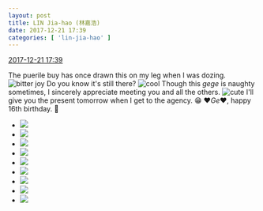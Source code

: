 ```yaml
---
layout: post
title: LIN Jia-hao (林嘉浩)
date: 2017-12-21 17:39
categories: [ 'lin-jia-hao' ]
---
```


<div class="weibo-info">
  <a href="https://weibo.com/6210352257/FAGXgEnAd">2017-12-21 17:39</a>
</div>

The puerile buy has once drawn this on my leg when I was dozing. ![bitter joy](http://img.t.sinajs.cn/t4/appstyle/expression/ext/normal/2c/moren_yunbei_org.png) Do you know it's still there? ![cool](https://img.t.sinajs.cn/t4/appstyle/expression/ext/normal/8a/pcmoren_cool2017_org.png) Though this *gege* is naughty sometimes, I sincerely appreciate meeting you and all the others. ![cute](https://img.t.sinajs.cn/t4/appstyle/expression/ext/normal/14/tza_org.gif) I'll give you the present tomorrow when I get to the agency. :grin: :heart:*Ge*:heart:, happy 16th birthday. 🎊

<!-- more -->

<ul class="weibo-pic-list-3">
  <li class="weibo-pic">
    <a href="https://wx3.sinaimg.cn/mw690/006Mi0jTgy1fmoic239joj31hc1z4tmv.jpg"><img src="https://wx3.sinaimg.cn/thumb150/006Mi0jTgy1fmoic239joj31hc1z4tmv.jpg" /></a>
  </li>
  <li class="weibo-pic">
    <a href="https://wx1.sinaimg.cn/mw690/006Mi0jTgy1fmoic7ofkrj326n2q4npe.jpg"><img src="https://wx1.sinaimg.cn/thumb150/006Mi0jTgy1fmoic7ofkrj326n2q4npe.jpg" /></a>
  </li>
  <li class="weibo-pic">
    <a href="https://wx1.sinaimg.cn/mw690/006Mi0jTgy1fmoicaovwkj30k00shdk4.jpg"><img src="https://wx1.sinaimg.cn/thumb150/006Mi0jTgy1fmoicaovwkj30k00shdk4.jpg" /></a>
  </li>
  <li class="weibo-pic">
    <a href="https://wx3.sinaimg.cn/mw690/006Mi0jTgy1fmoicdof9bj31t52evx6p.jpg"><img src="https://wx3.sinaimg.cn/thumb150/006Mi0jTgy1fmoicdof9bj31t52evx6p.jpg" /></a>
  </li>
  <li class="weibo-pic">
    <a href="https://wx1.sinaimg.cn/mw690/006Mi0jTgy1fmoicfyvwcj32co26t1dg.jpg"><img src="https://wx1.sinaimg.cn/thumb150/006Mi0jTgy1fmoicfyvwcj32co26t1dg.jpg" /></a>
  </li>
  <li class="weibo-pic">
    <a href="https://wx1.sinaimg.cn/mw690/006Mi0jTgy1fmoibyiasoj30jz0t4q79.jpg"><img src="https://wx1.sinaimg.cn/thumb150/006Mi0jTgy1fmoibyiasoj30jz0t4q79.jpg" /></a>
  </li>
  <li class="weibo-pic">
    <a href="https://wx4.sinaimg.cn/mw690/006Mi0jTgy1fmoicicowwj31ps2cyb1d.jpg"><img src="https://wx4.sinaimg.cn/thumb150/006Mi0jTgy1fmoicicowwj31ps2cyb1d.jpg" /></a>
  </li>
  <li class="weibo-pic">
    <a href="https://wx4.sinaimg.cn/mw690/006Mi0jTgy1fmoicj6eqxj30k00wzdhu.jpg"><img src="https://wx4.sinaimg.cn/thumb150/006Mi0jTgy1fmoicj6eqxj30k00wzdhu.jpg" /></a>
  </li>
  <li class="weibo-pic">
    <a href="https://wx2.sinaimg.cn/mw690/006Mi0jTgy1fmoicjnm3aj30gn0dft9c.jpg"><img src="https://wx2.sinaimg.cn/thumb150/006Mi0jTgy1fmoicjnm3aj30gn0dft9c.jpg" /></a>
  </li>
</ul>

